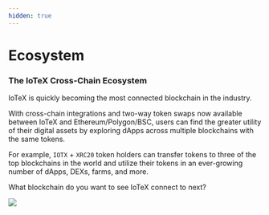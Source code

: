 ```yaml
---
hidden: true
---
```


# Ecosystem

### **The IoTeX Cross-Chain Ecosystem** <a href="#the-iotex-cross-chain-ecosystem" id="the-iotex-cross-chain-ecosystem"></a>

IoTeX is quickly becoming the most connected blockchain in the industry.&#x20;

With cross-chain integrations and two-way token swaps now available between IoTeX and Ethereum/Polygon/BSC, users can find the greater utility of their digital assets by exploring dApps across multiple blockchains with the same tokens.&#x20;

For example, `IOTX` + `XRC20` token holders can transfer tokens to three of the top blockchains in the world and utilize their tokens in an ever-growing number of dApps, DEXs, farms, and more.&#x20;

What blockchain do you want to see IoTeX connect to next?

![](https://iotex.io/blog/content/images/2021/08/image-11.png)
